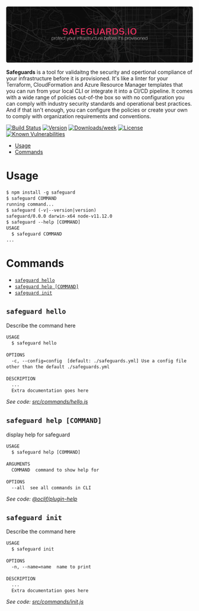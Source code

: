 ![Safeguards](https://github.com/safeguards-io/safeguards/blob/master/banner.png)

**Safeguards** is a tool for validaitng the security and opertional compliance of your infrastructure before it is provisioned. It's like a linter for your Terraform, CloudFormation and Azure Resource Manager templates that you can run from your local CLI or integrate it into a CI/CD pipeline. It comes with a wide range of policies out-of-the box so with no configuration you can comply with industry security standards and operational best practices. And if that isn't enough, you can configure the policies or create your own to comply with organization requirements and conventions.

[![Build Status](https://travis-ci.org/safeguards-io/safeguards.svg?branch=master)](https://travis-ci.org/safeguards-io/safeguards)
[![Version](https://img.shields.io/npm/v/@safeguards/safeguards.svg)](https://npmjs.org/package/@safeguards/safeguards)
[![Downloads/week](https://img.shields.io/npm/dw/@safeguards/safeguards.svg)](https://npmjs.org/package/@safeguards/safeguards)
[![License](https://img.shields.io/npm/l/@safeguards/safeguards.svg)](https://github.com/safeguards-io/safeguards/blob/master/package.json)
[![Known Vulnerabilities](https://snyk.io/test/github/safeguards-io/safeguards/badge.svg?targetFile=package.json)](https://snyk.io/test/github/safeguards-io/safeguards?targetFile=package.json)

<!-- toc -->
* [Usage](#usage)
* [Commands](#commands)
<!-- tocstop -->
# Usage
<!-- usage -->
```sh-session
$ npm install -g safeguard
$ safeguard COMMAND
running command...
$ safeguard (-v|--version|version)
safeguard/0.0.0 darwin-x64 node-v11.12.0
$ safeguard --help [COMMAND]
USAGE
  $ safeguard COMMAND
...
```
<!-- usagestop -->
# Commands
<!-- commands -->
* [`safeguard hello`](#safeguard-hello)
* [`safeguard help [COMMAND]`](#safeguard-help-command)
* [`safeguard init`](#safeguard-init)

## `safeguard hello`

Describe the command here

```
USAGE
  $ safeguard hello

OPTIONS
  -c, --config=config  [default: ./safeguards.yml] Use a config file other than the default ./safeguards.yml

DESCRIPTION
  ...
  Extra documentation goes here
```

_See code: [src/commands/hello.js](https://github.com/safeguards-io/safeguard/blob/v0.0.0/src/commands/hello.js)_

## `safeguard help [COMMAND]`

display help for safeguard

```
USAGE
  $ safeguard help [COMMAND]

ARGUMENTS
  COMMAND  command to show help for

OPTIONS
  --all  see all commands in CLI
```

_See code: [@oclif/plugin-help](https://github.com/oclif/plugin-help/blob/v2.1.6/src/commands/help.ts)_

## `safeguard init`

Describe the command here

```
USAGE
  $ safeguard init

OPTIONS
  -n, --name=name  name to print

DESCRIPTION
  ...
  Extra documentation goes here
```

_See code: [src/commands/init.js](https://github.com/safeguards-io/safeguard/blob/v0.0.0/src/commands/init.js)_
<!-- commandsstop -->
